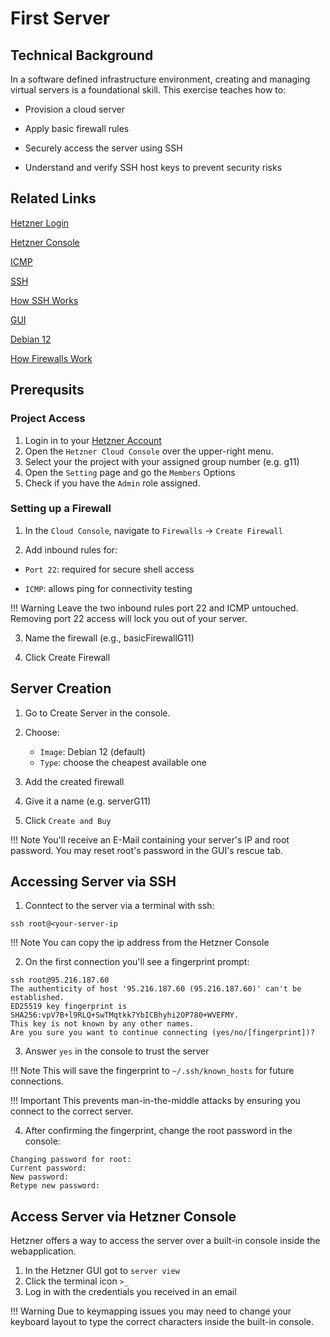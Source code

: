 # First Server

## Technical Background

In a software defined infrastructure environment, creating and managing virtual servers is a foundational skill.
This exercise teaches how to:

- Provision a cloud server

- Apply basic firewall rules

- Securely access the server using SSH

- Understand and verify SSH host keys to prevent security risks

## Related Links

[Hetzner Login](https://accounts.hetzner.com/login)

[Hetzner Console](https://console.hetzner.cloud/)

[ICMP](https://en.wikipedia.org/wiki/Internet_Control_Message_Protocol)

[SSH](https://en.wikipedia.org/wiki/Secure_Shell)

[How SSH Works](https://www.sectigo.com/resource-library/what-is-an-ssh-key#How%20do%20SSH%20keys%20work?)

[GUI](https://en.wikipedia.org/wiki/Graphical_user_interface)

[Debian 12](https://www.debian.org/releases/bookworm/)

[How Firewalls Work](https://www.cisco.com/site/us/en/learn/topics/security/what-is-a-firewall.html#tabs-69d6a56dd3-item-fdd67b2fb8-tab)

## Prerequsits

### Project Access

1. Login in to your [Hetzner Account](https://accounts.hetzner.com/login)
2. Open the `Hetzner Cloud Console` over the upper-right menu.
3. Select your the project with your assigned group number (e.g. g11)
4. Open the `Setting` page and go the `Members` Options
5. Check if you have the `Admin` role assigned.

### Setting up a Firewall

1. In the `Cloud Console`, navigate to `Firewalls` → `Create Firewall`

2. Add inbound rules for:

- `Port 22`: required for secure shell access

- `ICMP`: allows ping for connectivity testing

!!! Warning
    Leave the two inbound rules port 22 and ICMP untouched. Removing port 22 access will lock you out of your server.

3. Name the firewall (e.g., basicFirewallG11)

4. Click Create Firewall

## Server Creation

1. Go to Create Server in the console.

2. Choose:
   - `Image`: Debian 12 (default)
   - `Type`: choose the cheapest available one

3. Add the created firewall 

4. Give it a name (e.g. serverG11)

5. Click `Create and Buy`

!!! Note
    You'll receive an E-Mail containing your server's IP and root password. You may reset root's password in the GUI's rescue tab.

## Accessing Server via SSH

1. Conntect to the server via a terminal with ssh:

`ssh root@<your-server-ip`

!!! Note
    You can copy the ip address from the Hetzner Console

2. On the first connection you'll see a fingerprint prompt:

```
ssh root@95.216.187.60
The authenticity of host '95.216.187.60 (95.216.187.60)' can't be established.
ED25519 key fingerprint is SHA256:vpV7B+l9RLQ+SwTMqtkk7YbICBhyhi2OP780+WVEFMY.
This key is not known by any other names.
Are you sure you want to continue connecting (yes/no/[fingerprint])?
```

3. Answer `yes` in the console to trust the server

!!! Note
    This will save the fingerprint to `~/.ssh/known_hosts` for future connections. 

!!! Important 
    This prevents man-in-the-middle attacks by ensuring you connect to the correct server.

4. After confirming the fingerprint, change the root password in the console:

```
Changing password for root:
Current password:
New password:
Retype new password:
```

## Access Server via Hetzner Console

Hetzner offers a way to access the server over a built-in console inside the webapplication.

1. In the Hetzner GUI got to `server view`
2. Click the terminal icon `>_`
3. Log in with the credentials you received in an email

!!! Warning
    Due to keymapping issues you may need to change your keyboard layout to type the correct characters inside the built-in console.

